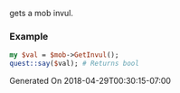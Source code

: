 gets a mob invul.
### Example

```perl
my $val = $mob->GetInvul();
quest::say($val); # Returns bool
```


Generated On 2018-04-29T00:30:15-07:00